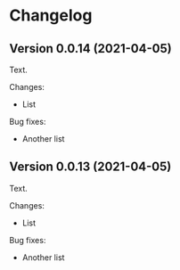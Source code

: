 # Changelog

## Version 0.0.14 (2021-04-05)

Text.

Changes:

* List

Bug fixes:

* Another list

## Version 0.0.13 (2021-04-05)

Text.

Changes:

* List

Bug fixes:

* Another list
